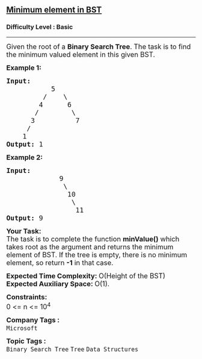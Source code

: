 <h2><a href="https://www.geeksforgeeks.org/problems/minimum-element-in-bst/1?utm_source=geeksforgeeks&utm_medium=article_practice_tab&utm_campaign=article_practice_tab">Minimum element in BST</a></h2><h3>Difficulty Level : Basic</h3><hr><div class="problems_problem_content__Xm_eO"><p><span style="font-size: 18px;">Given the root of a <strong>Binary Search Tree</strong>. The task is to find the minimum valued element in this given BST. </span></p>
<p><span style="font-size: 18px;"><strong>Example 1:</strong></span></p>
<pre><span style="font-size: 18px;"><strong>Input:
</strong>&nbsp;&nbsp;&nbsp;&nbsp;&nbsp;&nbsp;&nbsp;&nbsp;&nbsp;&nbsp; 5
 &nbsp;&nbsp;&nbsp;&nbsp;&nbsp;&nbsp;&nbsp; /&nbsp;&nbsp;&nbsp; \
 &nbsp;&nbsp;&nbsp;&nbsp;&nbsp;&nbsp; 4&nbsp;&nbsp;&nbsp;&nbsp;&nbsp; 6
 &nbsp; &nbsp;&nbsp;  /&nbsp;&nbsp;&nbsp;&nbsp;&nbsp;&nbsp;&nbsp;&nbsp;\
 &nbsp;&nbsp;   3&nbsp; &nbsp;&nbsp;&nbsp;&nbsp;&nbsp; &nbsp;&nbsp;7
 &nbsp;&nbsp;  /
&nbsp; &nbsp; 1
<strong>Output: </strong>1
</span></pre>
<p><span style="font-size: 18px;"><strong>Example 2:</strong></span></p>
<pre><span style="font-size: 18px;"><strong>Input:
</strong>&nbsp; &nbsp; &nbsp; &nbsp; &nbsp; &nbsp; &nbsp;9
 &nbsp; &nbsp; &nbsp; &nbsp; &nbsp; &nbsp; &nbsp;\
 &nbsp; &nbsp; &nbsp; &nbsp; &nbsp; &nbsp; &nbsp; 10
 &nbsp; &nbsp; &nbsp; &nbsp; &nbsp; &nbsp; &nbsp;  \
 &nbsp; &nbsp; &nbsp; &nbsp; &nbsp; &nbsp; &nbsp; &nbsp;&nbsp;11
<strong>Output: </strong>9
</span></pre>
<p><span style="font-size: 18px;"><strong>Your Task:</strong><br>The task is to complete the function <strong>minValue()</strong> which takes root as the argument and returns the minimum element of BST.&nbsp;If the tree is empty, there is no minimum element, so return&nbsp;<strong>-1</strong> in that case.</span></p>
<p><span style="font-size: 18px;"><strong>Expected Time Complexity:&nbsp;</strong>O(Height of the BST)<br><strong>Expected Auxiliary Space:&nbsp;</strong>O(1).</span></p>
<p><span style="font-size: 18px;"><strong>Constraints:</strong><br>0 &lt;= n &lt;= 10<sup>4</sup></span></p></div><p><span style=font-size:18px><strong>Company Tags : </strong><br><code>Microsoft</code>&nbsp;<br><p><span style=font-size:18px><strong>Topic Tags : </strong><br><code>Binary Search Tree</code>&nbsp;<code>Tree</code>&nbsp;<code>Data Structures</code>&nbsp;